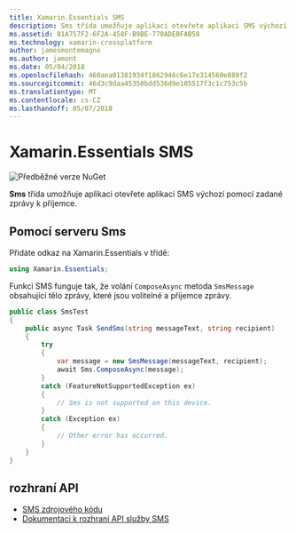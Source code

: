 ```yaml
---
title: Xamarin.Essentials SMS
description: Sms třída umožňuje aplikaci otevřete aplikaci SMS výchozí pomocí zadané zprávy k příjemce.
ms.assetid: 81A757F2-6F2A-458F-B9BE-770ADEBFAB58
ms.technology: xamarin-crossplatform
author: jamesmontemagno
ms.author: jamont
ms.date: 05/04/2018
ms.openlocfilehash: 460aea01381934f1862946c6e17e314560e889f2
ms.sourcegitcommit: 46d3c9daa45350bdd536d9e105517f3c1c753c5b
ms.translationtype: MT
ms.contentlocale: cs-CZ
ms.lasthandoff: 05/07/2018
---
```

# <a name="xamarinessentials-sms"></a>Xamarin.Essentials SMS

![Předběžné verze NuGet](~/media/shared/pre-release.png)

**Sms** třída umožňuje aplikaci otevřete aplikaci SMS výchozí pomocí zadané zprávy k příjemce.

## <a name="using-sms"></a>Pomocí serveru Sms

Přidáte odkaz na Xamarin.Essentials v třídě:

```csharp
using Xamarin.Essentials;
```

Funkci SMS funguje tak, že volání `ComposeAsync` metoda `SmsMessage` obsahující tělo zprávy, které jsou volitelné a příjemce zprávy.

```csharp
public class SmsTest
{
    public async Task SendSms(string messageText, string recipient)
    {
        try
        {
            var message = new SmsMessage(messageText, recipient);
            await Sms.ComposeAsync(message);
        }
        catch (FeatureNotSupportedException ex)
        {
            // Sms is not supported on this device.
        }
        catch (Exception ex)
        {
            // Other error has occurred.
        }
    }
}
```

## <a name="api"></a>rozhraní API

- [SMS zdrojového kódu](https://github.com/xamarin/Essentials/tree/master/Essentials/Sms)
- [Dokumentaci k rozhraní API služby SMS](xref:Xamarin.Essentials.Sms)
